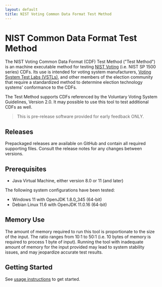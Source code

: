 ```yaml
---
layout: default
title: NIST Voting Common Data Format Test Method
---
```


# NIST Common Data Format Test Method

The NIST Voting Common Data Format (CDF) Test Method ("Test Method") is an machine executable method for testing [NIST Voting](https://www.nist.gov/itl/voting) (i.e. NIST SP 1500 series) CDFs. Its use is intended for voting system manufacturers, [Voting System Test Labs (VSTLs)](https://www.eac.gov/voting-equipment/voting-system-test-laboratories-vstl), and other members of the election community that require a standardized method to determine election technology systems' conformance to the CDFs.

The Test Method supports CDFs referenced by the Voluntary Voting System Guidelines, Version 2.0. It may possible to use this tool to test additional CDFs as well.

> This is pre-release software provided for early feedback ONLY.

## Releases

Prepackaged releases are available on GitHub and contain all required supporting files. Consult the release notes for any changes between versions.

## Prerequisites

- Java Virtual Machine, either version 8.0 or 11 (and later)

The following system configurations have been tested:

- Windows 11 with OpenJDK 1.8.0_345 (64-bit)
- Debian Linux 11.6 with OpenJDK 11.0.16 (64-bit)

## Memory Use

The amount of memory required to run this tool is proportionate to the size of the input. The ratio ranges from 10:1 to 50:1 (i.e. 10 bytes of memory is required to process 1 byte of input). Running the tool with inadequate amount of memory for the input provided may lead to system stability issues, and may jeopardize accurate test results.

## Getting Started

See [usage instructions](USAGE.md) to get started. 